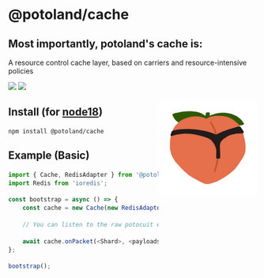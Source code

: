 # @potoland/cache

## Most importantly, potoland's cache is:

A resource control cache layer, based on carriers and resource-intensive
policies

[<img src="https://img.shields.io/badge/GitHub-100000?style=for-the-badge&logo=github&logoColor=white">](https://github.com/potoland/potocuit)
[<img src="https://img.shields.io/badge/Discord-5865F2?style=for-the-badge&logo=discord&logoColor=white">](https://discord.gg/XNw2RZFzaP)

<img align="right" src="../../assets/icon.png" alt="potocuit" width="200px"/>

## Install (for [node18](https://nodejs.org/en/download/))

```sh-session
npm install @potoland/cache
```

## Example (Basic)

```ts
import { Cache, RedisAdapter } from '@potoland/cache';
import Redis from 'ioredis';

const bootstrap = async () => {
	const cache = new Cache(new RedisAdapter({ client: new Redis() }));

	// You can listen to the raw potocuit event

	await cache.onPacket(<Shard>, <payloads>);
};

bootstrap();
```

<!-- ## Links

- [Documentation](https://docs.biscuitjs.com/)
- [Website](https://biscuitjs.com/) -->

